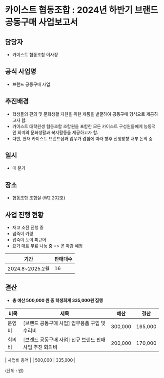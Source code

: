 카이스트 협동조합 : 2024년 하반기 브랜드 공동구매 사업보고서
======

## 담당자
- 카이스트 협동조합 이사장

## 공식 사업명
- 브랜드 공동구매 사업

## 추진배경
- 학생들의 편의 및 문화생활 지원을 위한 제품을 발굴하여 공동구매 형식으로 제공하고자 함.
- 카이스트 대학원생 협동조합 조합원을 포함한 모든 카이스트 구성원들에게 능동적인 의미의 문화생활과 복지활동을 제공하고자 함. 
- 다만, 현재 카이스트 브랜드샵과 업무가 겹침에 따라 향후 진행방향 내부 논의 중

## 일시
- 매 분기

## 장소
- 협동조합 조합실 (W2 202호)

## 사업 진행 현황 
- 재고 소진 진행 중
- 넙죽이 키링
- 넙죽이 토이 피규어
- 요가 매트 무료 나눔 중 => 곧 마감 예정


| 기간 | 판매대수 |
|---|---|
|2024.8~2025.2월| 16 |
 
## 결산
- **총 예산 500,000 원 중 학생회계 335,000원 집행**

|  비목  |  세목  |  예산  |  결산  |
|---|---|---|---|
| 운영비 | [브랜드 공동구매 사업] 업무용품 구입 및 수리비 | 300,000 | 165,000 |
| 회의비 | [브랜드 공동구매 사업] 신규 브랜드 판매사업 추진 회의비 | 200,000 | 170,000 |

| 사업비 총액 |  | 500,000 | 335,000 |

(단위 : 원)
